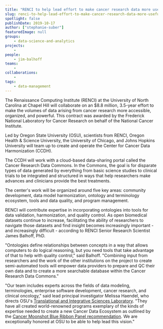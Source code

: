 ```yaml
---
title: "RENCI to help lead effort to make cancer research data more useful and accessible"
slug: renci-to-help-lead-effort-to-make-cancer-research-data-more-useful-and-accessible
spotlight: false
publishDate: 2019-10-17
author: ["stephanie-suber"]
featuredImage: null
groups:
    - data-science-and-analytics
projects:
    - 
people:
    - jim-balhoff
teams: 
    - 
collaborations:
    - 
tags:
    - data-management
---
```


The Renaissance Computing Institute (RENCI) at the University of North Carolina at Chapel Hill will collaborate on an $8.8 million, 3.5-year effort to make the volumes of data arising from cancer research more accessible, organized, and powerful. This contract was awarded by the Frederick National Laboratory for Cancer Research on behalf of the National Cancer Institute.

Led by Oregon State University (OSU), scientists from RENCI, Oregon Health & Science University, the University of Chicago, and Johns Hopkins University will team up to create and operate the Center for Cancer Data Harmonization (CCDH).

The CCDH will work with a cloud-based data-sharing portal called the Cancer Research Data Commons. In the Commons, the goal is for disparate types of data generated by everything from basic science studies to clinical trials to be integrated and structured in ways that help researchers make advances and clinicians provide the best treatments.

The center's work will be organized around five key areas: community development, data model harmonization, ontology and terminology ecosystem, tools and data quality, and program management. 

RENCI will contribute expertise in incorporating ontologies into tools for data validation, harmonization, and quality control. As open biomedical datasets continue to increase, facilitating the ability of researchers to navigate those datasets and find insight becomes increasingly important - and increasingly difficult - according to RENCI Senior Research Scientist James Balhoff, PhD.  

"Ontologies define relationships between concepts in a way that allows computers to do logical reasoning, but you need tools that take advantage of that to help with quality control," said Balhoff. "Combining input from researchers and the work of the other institutions on the project to create semi-automated tools will empower data providers to prepare and QC their own data and to create a more searchable database within the Cancer Research Data Commons."

"Our team includes experts across the fields of data modeling, terminologies, enterprise software development, cancer research, and clinical oncology," said lead principal investigator Melissa Haendel, who directs OSU's [Translational and Integrative Sciences Laboratory](https://tislab.org/). "They have all created world-renowned programs exemplary of the kinds of expertise needed to create a new Cancer Data Ecosystem as outlined by the [Cancer Moonshot Blue Ribbon Panel recommendation](https://www.cancer.gov/research/key-initiatives/moonshot-cancer-initiative). We are exceptionally honored at OSU to be able to help lead this vision."
